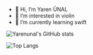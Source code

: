 - 👋 Hi, I’m Yaren ÜNAL
- 👀 I’m interested in violin
- 🌱 I’m currently learning swift
  
![Yarenunal's GitHub stats](https://github-readme-stats.vercel.app/api?username=Yarenunal&theme=vue-dark&show_icons=true)

<!---
Yarenunal/Yarenunal is a ✨ special ✨ repository because its `README.md` (this file) appears on your GitHub profile.
You can click the Preview link to take a look at your changes.
--->
![Top Langs](https://github-readme-stats.vercel.app/api/top-langs/?username=Yaren&layout=compact&theme=tokyonight)

